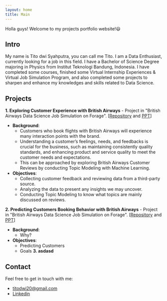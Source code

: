 ```yaml
---
layout: home
title: Main
---
```


Holla guys! Welcome to my projects portfolio website!😃

## **Intro**
My name is Tito dwi Syahputra, you can call me Tito. I am a Data Enthusiast, currently looking for a job in this field. I have a Bachelor of Science Degree majoring in Physics from Institut Teknologi Bandung, Indonesia. I have completed some courses, finished some Virtual Internship Experiences & Virtual Job Simulation Program, and also completed some projects to sharpen and enhance my knowledges and skills related to Data Science.

## **Projects**

**1. Exploring Customer Experience with British Airways** - Project in "British Airways Data Science Job Simulation on Forage". [[Repository](www.google.com) and [PPT]()]
   - **Background**:
       - Customers who book flights with British Airways will experience many interaction points with the brand.
       - Understanding  a customer’s feelings, needs, and feedbacks is crucial for the business, such as maintaining consistently quality standards, and enhancing product and service quality to meet the customer needs and expectations.
       - This can be approached by exploring British Airways Customer Reviews by conducting Topic Modeling with Machine Learning.
   - **Objectives**:
       - Collecting customer feedback and reviewing data from a third-party source.
       - Analyzing the data to present any insights we may uncover.
       - Conducting Topic Modeling to know what topics are mainly discussed on reviews.

**2. Predicting Customers Booking Behavior with British Airways** - Project in "British Airways Data Science Job Simulation on Forage". [[Repository](www.google.com) and [PPT]()]
   - **Background**:
        - Why?
   - **Objectives**:
        - Predicting Customers
        - Goals
**3. asdasd**

## Contact
Feel free to get in touch with me:
- titodwi20@gmail.com
- [Linkedin](https://www.linkedin.com/in/tito-dwi-syahputra/)
